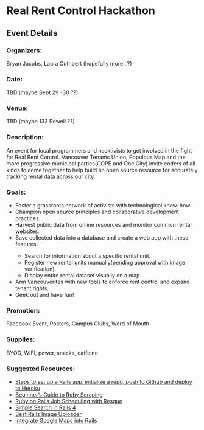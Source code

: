<h1>Real Rent Control Hackathon</h1>

<h2>Event Details</h2>

<h3>Organizers:</h3> 
<p>Bryan Jacobs, Laura Cuthbert (hopefully more...?)</p>

<h3>Date:</h3>
<p>TBD (maybe Sept 29 -30 ??)</p>

<h3>Venue:</h3>
<p>TBD (maybe 133 Powell ??)</p>

<h3>Description:</h3>
<p>An event for local programmers and hacktivists to get involved in the fight for Real Rent Control. Vancouver Tenants Union, Populous Map and the more progressive municipal parties(COPE and One City) invite coders of all kinds to come together to help build an open source resource for accurately tracking rental data across our city.</p>

<h3>Goals:</h3>
<ul>
	<li>Foster a grassroots network of activists with technological know-how.</li>
	<li>Champion open source principles and collaborative development practices.</li>
	<li>Harvest public data from online resources and monitor common rental websites.</li>
	<li>Save collected data into a database and create a web app with these features:</li>
	<ul>
		<li>Search for information about a specific rental unit.</li>
		<li>Register new rental units manually(pending approval with image verification).</li>
		<li>Display entire rental dataset visually on a map.</li>
	</ul>
	<li>Arm Vancouverites with new tools to enforce rent control and expand tenant rights.</li>
	<li>Geek out and have fun!</li>
</ul>

<h3>Promotion:</h3>
<p>Facebook Event, Posters, Campus Clubs, Word of Mouth</p>

<h3>Supplies:</h3>
<p>BYOD, WIFI, power, snacks, caffeine</p>

<h3>Suggested Resources:</h3>
<ul>
	<li><a href='#'>Steps to set up a Rails app, initialize a repo, push to Github and deploy to Heroku</a></li>
	<li><a href="#">Beginner’s Guide to Ruby Scraping</a></li>
	<li><a href="#">Ruby on Rails Job Scheduling with Resque</a></li>
	<li><a href="#">Simple Search in Rails 4</a></li>
	<li><a href="#">Best Rails Image Uploader</a></li>
	<li><a href="#">Integrate Google Maps into Rails</a></li>
</ul>



